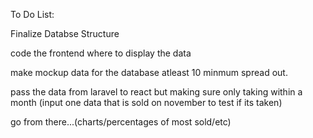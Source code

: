 To Do List:

Finalize Databse Structure

code the frontend where to display the data

make mockup data for the database atleast 10 minmum spread out.

pass the data from laravel to react but making sure only taking within a month (input one data that is sold on november to test if its taken)

go from there...(charts/percentages of most sold/etc)
